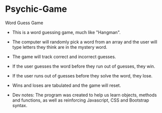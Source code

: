 # Psychic-Game
Word Guess Game

* This is a word guessing game, much like "Hangman".

* The computer will randomly pick a word from an array and the user will type letters they think are in the mystery word.

* The game will track correct and incorrect guesses.

* If the user guesses the word before they run out of guesses, they win.

* If the user runs out of guesses before they solve the word, they lose.

* Wins and loses are tabulated and the game will reset.


* Dev notes: The program was created to help us learn objects, methods and functions, as well as reinforcing Javascript, CSS and Bootstrap syntax.